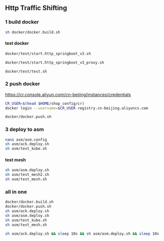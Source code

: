 ## Http Traffic Shifting

### 1 build docker
```sh
sh docker/docker.build.sh
```

#### test docker
```sh
docker/test/start.http_springboot_v3.sh
```

```sh
docker/test/start.http_springboot_v3_proxy.sh
```

```sh
docker/test/test.sh 
```

### 2 push docker
https://cr.console.aliyun.com/cn-beijing/instances/credentials
```sh
CR_USER=$(head $HOME/shop_config/cr)
docker login --username=$CR_USER registry.cn-beijing.aliyuncs.com
```

```sh
docker/docker.push.sh
```

### 3 deploy to asm
```sh
nano asm/asm.config
sh asm/ack.deploy.sh
sh asm/test_kube.sh
```

#### test mesh
```sh
sh asm/asm.deploy.sh
sh asm/test_mesh2.sh
sh asm/test_mesh.sh
```

### all in one
```sh
docker/docker.build.sh
docker/docker.push.sh
sh asm/ack.deploy.sh
sh asm/asm.deploy.sh
sh asm/test_kube.sh
sh asm/test_mesh.sh
```

```sh
sh asm/ack.deploy.sh && sleep 10s && sh asm/asm.deploy.sh && sleep 10s && sh asm/test_mesh.sh 
```